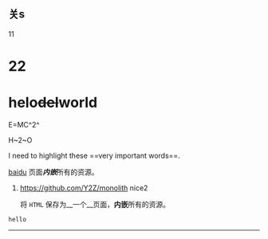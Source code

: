 ## 关s

11

# 22





# helo~~del~~world

E=MC^2^

H~2~O


I need to highlight these ==very important words==.


[baidu](https://baidu.com)
页面***内嵌***所有的资源。

1. https://github.com/Y2Z/monolith
    nice2

    将 `HTML` 保存为__一个__页面，**内嵌**所有的资源。

```
hello
```

---